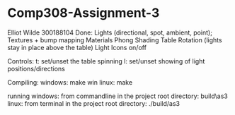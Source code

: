 Comp308-Assignment-3
====================

Elliot Wilde 300188104
Done:
Lights (directional, spot, ambient, point);
Textures + bump mapping
Materials
Phong Shading
Table Rotation (lights stay in place above the table)
Light Icons on/off

Controls:
t: set/unset the table spinning
l: set/unset showing of light positions/directions

Compiling:
windows:
make win
linux:
make

running
windows:
from commandline in the project root directory: build\as3
linux:
from terminal in the project root directory: ./build/as3